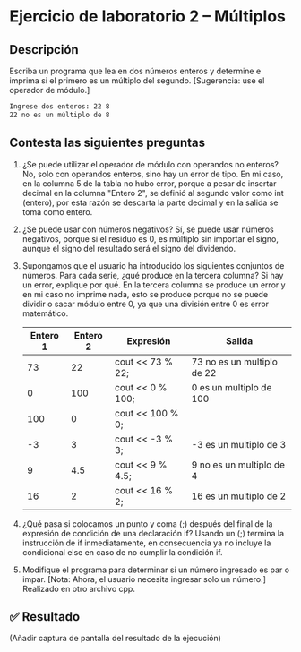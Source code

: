 # Ejercicio de laboratorio 2 – Múltiplos

## Descripción

Escriba un programa que lea en dos números enteros y determine e imprima si el primero es un múltiplo del segundo. [Sugerencia: use el operador de módulo.]

```cmd
Ingrese dos enteros: 22 8
22 no es un múltiplo de 8
```

## Contesta las siguientes preguntas

1. ¿Se puede utilizar el operador de módulo con operandos no enteros? No, solo con operandos enteros, sino hay un error de tipo. En mi caso, en la columna 5 de la tabla no hubo error, porque a pesar de insertar decimal en la columna "Entero 2", se definió al segundo valor como int (entero), por esta razón se descarta la parte decimal y en la salida se toma como entero.

2. ¿Se puede usar con números negativos? Sí, se puede usar números negativos, porque si el residuo es 0, es múltiplo sin importar el signo, aunque el signo del resultado será el signo del dividendo.
   
3. Supongamos que el usuario ha introducido los siguientes conjuntos de números. Para cada serie, ¿qué produce en la tercera columna? Si hay un error, explique por qué. En la tercera columna se produce un error y en mi caso no imprime nada, esto se produce porque no se puede dividir o sacar módulo entre 0, ya que una división entre 0 es error matemático.

   | Entero 1 | Entero 2 | Expresión        |               Salida             |
   | -------- | -------- | ---------------- | ---------------------------------|
   | 73       | 22       | cout << 73 % 22; |    73 no es un multiplo de 22    |
   | 0        | 100      | cout << 0 % 100; |     0 es un multiplo de 100      |
   | 100      | 0        | cout << 100 % 0; |                                  |
   | -3       | 3        | cout << -3 % 3;  |      -3 es un multiplo de 3      |
   | 9        | 4.5      | cout << 9 % 4.5; |      9 no es un multiplo de 4    |
   | 16       | 2        | cout << 16 % 2;  |       16 es un multiplo de 2     |

4. ¿Qué pasa si colocamos un punto y coma (;) después del final de la expresión de condición de una declaración if?
Usando un (;) termina la instrucción de if inmediatamente, en consecuencia ya no incluye la condicional else en caso de no cumplir la condición if.

5. Modifique el programa para determinar si un número ingresado es par o impar. [Nota: Ahora, el usuario necesita ingresar solo un número.] Realizado en otro archivo cpp.

## ✅ Resultado

(Añadir captura de pantalla del resultado de la ejecución)
